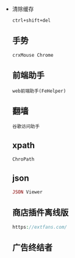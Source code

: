 * 清除缓存

  ```
  ctrl+shift+del
  ```

  ## 手势

  ```
  crxMouse Chrome
  ```

  ## 前端助手

  ```
  web前端助手(FeHelper)
  ```

  ## 翻墙

  ```
  谷歌访问助手
  ```

  ## xpath

  ```shell
  ChroPath
  ```

  ## json

  ```php
  JSON Viewer
  ```

  ## 商店插件离线版

  ```php
  https://extfans.com/
  ```

  ## 广告终结者

  ```php
  
  ```

  